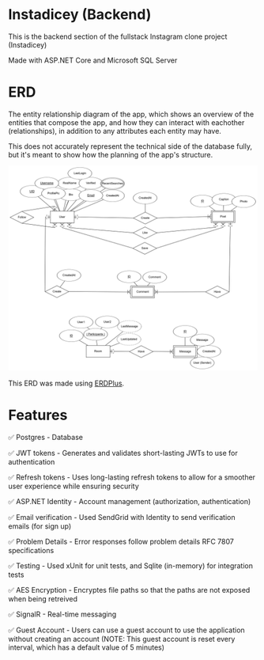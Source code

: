 # Instadicey (Backend)
This is the backend section of the fullstack Instagram clone project (Instadicey)

Made with ASP.NET Core and Microsoft SQL Server

# ERD
The entity relationship diagram of the app, which shows an overview of the entities that compose the app, and how they can interact with eachother (relationships), in addition to any attributes each entity may have.

This does not accurately represent the technical side of the database fully, but it's meant to show how the planning of the app's structure.

![ERD](ERD.png "The ERD")

This ERD was made using [ERDPlus](https://erdplus.com/).

# Features
✅ Postgres - Database

✅ JWT tokens - Generates and validates short-lasting JWTs to use for authentication

✅ Refresh tokens - Uses long-lasting refresh tokens to allow for a smoother user experience while ensuring security

✅ ASP.NET Identity - Account management (authorization, authentication)

✅ Email verification - Used SendGrid with Identity to send verification emails (for sign up)

✅ Problem Details - Error responses follow problem details RFC 7807 specifications

✅ Testing - Used xUnit for unit tests, and Sqlite (in-memory) for integration tests

✅ AES Encryption - Encryptes file paths so that the paths are not exposed when being retreived

✅ SignalR - Real-time messaging

✅ Guest Account - Users can use a guest account to use the application without creating an account (NOTE: This guest account is reset every interval, which has a default value of 5 minutes)